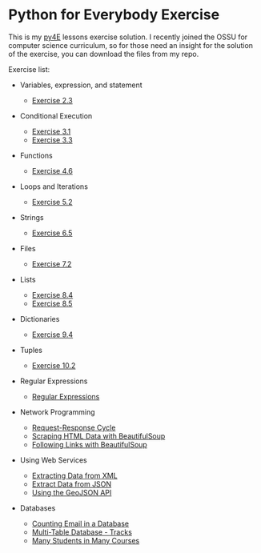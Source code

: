 # Python for Everybody Exercise
This is my [py4E](https://www.py4e.com/) lessons exercise solution. 
I recently joined the OSSU for computer science curriculum, so for those need an insight for the solution of the exercise, you can download the files from my repo.

Exercise list:
- Variables, expression, and statement 
  - [Exercise 2.3](https://github.com/ferdiokt/py4Eexercise/blob/main/exercise2_3.py)

- Conditional Execution
  - [Exercise 3.1](https://github.com/ferdiokt/py4Eexercise/blob/main/exercise3_1.py)
  - [Exercise 3.3](https://github.com/ferdiokt/py4Eexercise/blob/main/exercise3_3.py)

- Functions
  - [Exercise 4.6](https://github.com/ferdiokt/py4Eexercise/blob/main/exercise4_6.py)

- Loops and Iterations
  - [Exercise 5.2](https://github.com/ferdiokt/py4Eexercise/blob/main/exercise5_2.py)

- Strings
  - [Exercise 6.5](https://github.com/ferdiokt/py4Eexercise/blob/main/exercise6_5.py)

- Files
  - [Exercise 7.2](https://github.com/ferdiokt/py4Eexercise/blob/main/exercise7_2.py)

- Lists
  - [Exercise 8.4](https://github.com/ferdiokt/py4Eexercise/blob/main/exercise8_4.py)
  - [Exercise 8.5](https://github.com/ferdiokt/py4Eexercise/blob/main/exercise8_5.py)

- Dictionaries
  - [Exercise 9.4](https://github.com/ferdiokt/py4Eexercise/blob/main/exercise9_4.py)

- Tuples
  - [Exercise 10.2](https://github.com/ferdiokt/py4Eexercise/blob/main/exercise10_2.py)

- Regular Expressions
  - [Regular Expressions](https://github.com/ferdiokt/py4Eexercise/blob/main/exercise11_1.py)

- Network Programming
  - [Request-Response Cycle](https://github.com/ferdiokt/py4Eexercise/blob/main/exercise12_1.py)
  - [Scraping HTML Data with BeautifulSoup](https://github.com/ferdiokt/py4Eexercise/blob/main/exercise12_2.py)
  - [Following Links with BeautifulSoup](https://github.com/ferdiokt/py4Eexercise/blob/main/exercise12_3.py)
  
- Using Web Services
  - [Extracting Data from XML](https://github.com/ferdiokt/py4Eexercise/blob/main/exercise13_1.py)
  - [Extract Data from JSON](https://github.com/ferdiokt/py4Eexercise/blob/main/exercise13_2.py)
  - [Using the GeoJSON API](https://github.com/ferdiokt/py4Eexercise/blob/main/exercise13_3.py)

- Databases
  - [Counting Email in a Database](https://github.com/ferdiokt/py4Eexercise/blob/main/exercise15_2.py)
  - [Multi-Table Database - Tracks](https://github.com/ferdiokt/py4Eexercise/blob/main/exercise15_3.py)
  - [Many Students in Many Courses](https://github.com/ferdiokt/py4Eexercise/blob/main/exercise15_4.py)
